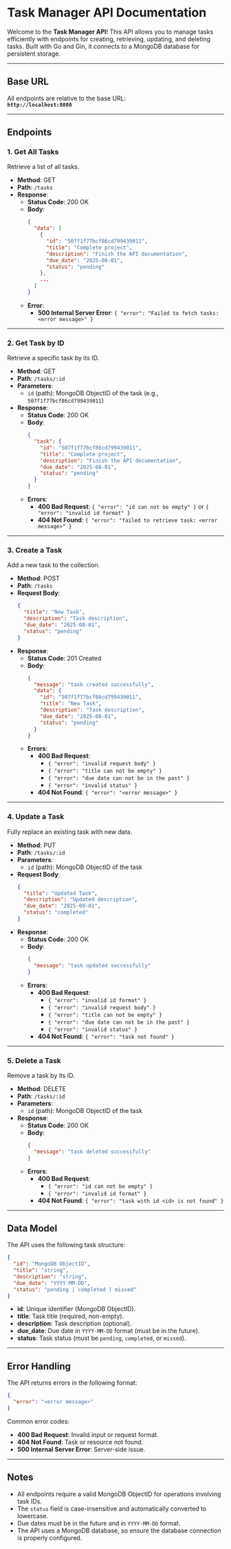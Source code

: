 # Task Manager API Documentation

Welcome to the **Task Manager API**! This API allows you to manage tasks efficiently with endpoints for creating, retrieving, updating, and deleting tasks. Built with Go and Gin, it connects to a MongoDB database for persistent storage.

---

## Base URL
All endpoints are relative to the base URL:  
**`http://localhost:8080`**

---

## Endpoints

### 1. Get All Tasks
Retrieve a list of all tasks.

- **Method**: GET
- **Path**: `/tasks`
- **Response**:
  - **Status Code**: 200 OK
  - **Body**:
    ```json
    {
      "data": [
        {
          "id": "507f1f77bcf86cd799439011",
          "title": "Complete project",
          "description": "Finish the API documentation",
          "due_date": "2025-08-01",
          "status": "pending"
        },
        ...
      ]
    }
    ```
  - **Error**:
    - **500 Internal Server Error**: `{ "error": "Failed to fetch tasks: <error message>" }`

---

### 2. Get Task by ID
Retrieve a specific task by its ID.

- **Method**: GET
- **Path**: `/tasks/:id`
- **Parameters**:
  - `id` (path): MongoDB ObjectID of the task (e.g., `507f1f77bcf86cd799439011`)
- **Response**:
  - **Status Code**: 200 OK
  - **Body**:
    ```json
    {
      "task": {
        "id": "507f1f77bcf86cd799439011",
        "title": "Complete project",
        "description": "Finish the API documentation",
        "due_date": "2025-08-01",
        "status": "pending"
      }
    }
    ```
  - **Errors**:
    - **400 Bad Request**: `{ "error": "id can not be empty" }` or `{ "error": "invalid id format" }`
    - **404 Not Found**: `{ "error": "failed to retrieve task: <error message>" }`

---

### 3. Create a Task
Add a new task to the collection.

- **Method**: POST
- **Path**: `/tasks`
- **Request Body**:
  ```json
  {
    "title": "New Task",
    "description": "Task description",
    "due_date": "2025-08-01",
    "status": "pending"
  }
  ```
- **Response**:
  - **Status Code**: 201 Created
  - **Body**:
    ```json
    {
      "message": "task created successfully",
      "data": {
        "id": "507f1f77bcf86cd799439011",
        "title": "New Task",
        "description": "Task description",
        "due_date": "2025-08-01",
        "status": "pending"
      }
    }
    ```
  - **Errors**:
    - **400 Bad Request**:
      - `{ "error": "invalid request body" }`
      - `{ "error": "title can not be empty" }`
      - `{ "error": "due date can not be in the past" }`
      - `{ "error": "invalid status" }`
    - **404 Not Found**: `{ "error": "<error message>" }`

---

### 4. Update a Task
Fully replace an existing task with new data.

- **Method**: PUT
- **Path**: `/tasks/:id`
- **Parameters**:
  - `id` (path): MongoDB ObjectID of the task
- **Request Body**:
  ```json
  {
    "title": "Updated Task",
    "description": "Updated description",
    "due_date": "2025-09-01",
    "status": "completed"
  }
  ```
- **Response**:
  - **Status Code**: 200 OK
  - **Body**:
    ```json
    {
      "message": "task updated successfully"
    }
    ```
  - **Errors**:
    - **400 Bad Request**:
      - `{ "error": "invalid id format" }`
      - `{ "error": "invalid request body" }`
      - `{ "error": "title can not be empty" }`
      - `{ "error": "due date can not be in the past" }`
      - `{ "error": "invalid status" }`
    - **404 Not Found**: `{ "error": "task not found" }`

---

### 5. Delete a Task
Remove a task by its ID.

- **Method**: DELETE
- **Path**: `/tasks/:id`
- **Parameters**:
  - `id` (path): MongoDB ObjectID of the task
- **Response**:
  - **Status Code**: 200 OK
  - **Body**:
    ```json
    {
      "message": "task deleted successfully"
    }
    ```
  - **Errors**:
    - **400 Bad Request**:
      - `{ "error": "id can not be empty" }`
      - `{ "error": "invalid id format" }`
    - **404 Not Found**: `{ "error": "task with id <id> is not found" }`

---

## Data Model
The API uses the following task structure:

```json
{
  "id": "MongoDB ObjectID",
  "title": "string",
  "description": "string",
  "due_date": "YYYY-MM-DD",
  "status": "pending | completed | missed"
}
```

- **id**: Unique identifier (MongoDB ObjectID).
- **title**: Task title (required, non-empty).
- **description**: Task description (optional).
- **due_date**: Due date in `YYYY-MM-DD` format (must be in the future).
- **status**: Task status (must be `pending`, `completed`, or `missed`).

---

## Error Handling
The API returns errors in the following format:

```json
{
  "error": "<error message>"
}
```

Common error codes:
- **400 Bad Request**: Invalid input or request format.
- **404 Not Found**: Task or resource not found.
- **500 Internal Server Error**: Server-side issue.

---

## Notes
- All endpoints require a valid MongoDB ObjectID for operations involving task IDs.
- The `status` field is case-insensitive and automatically converted to lowercase.
- Due dates must be in the future and in `YYYY-MM-DD` format.
- The API uses a MongoDB database, so ensure the database connection is properly configured.
